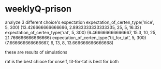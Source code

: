 # weeklyQ-prison

analyze 3 different choice's expectation
expectation_of_certen_type('nice', 5, 300)
(13.426666666666666, 2.8933333333333335, 25, 5, 16.32)
expectation_of_certen_type('rat', 5, 300)
(6.466666666666667, 15.3, 10, 25, 21.766666666666666)
expectation_of_certen_type('tit_for_tat', 5, 300)
(7.666666666666667, 6, 13, 8, 13.666666666666668)

these are results of simulations

rat is the best chioce for onself, tit-for-tat is best for both
